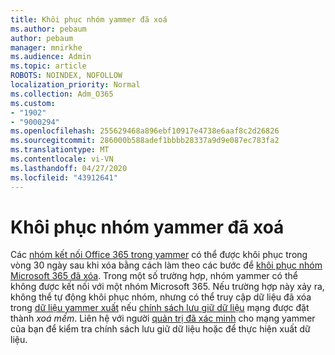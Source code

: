 ```yaml
---
title: Khôi phục nhóm yammer đã xoá
ms.author: pebaum
author: pebaum
manager: mnirkhe
ms.audience: Admin
ms.topic: article
ROBOTS: NOINDEX, NOFOLLOW
localization_priority: Normal
ms.collection: Adm_O365
ms.custom:
- "1902"
- "9000294"
ms.openlocfilehash: 255629468a896ebf10917e4738e6aaf8c2d26826
ms.sourcegitcommit: 286000b588adef1bbbb28337a9d9e087ec783fa2
ms.translationtype: MT
ms.contentlocale: vi-VN
ms.lasthandoff: 04/27/2020
ms.locfileid: "43912641"
---
```

# <a name="restore-a-deleted-yammer-group"></a>Khôi phục nhóm yammer đã xoá

Các [nhóm kết nối Office 365 trong yammer](https://docs.microsoft.com/yammer/manage-yammer-groups/yammer-and-office-365-groups) có thể được khôi phục trong vòng 30 ngày sau khi xóa bằng cách làm theo các bước để [khôi phục nhóm Microsoft 365 đã xóa](https://docs.microsoft.com/office365/admin/create-groups/restore-deleted-group).
Trong một số trường hợp, nhóm yammer có thể không được kết nối với một nhóm Microsoft 365. Nếu trường hợp này xảy ra, không thể tự động khôi phục nhóm, nhưng có thể truy cập dữ liệu đã xóa trong [dữ liệu yammer xuất](https://docs.microsoft.com/yammer/manage-security-and-compliance/export-yammer-enterprise-data) nếu [chính sách lưu giữ dữ liệu](https://docs.microsoft.com/yammer/manage-security-and-compliance/manage-data-compliance) mạng được đặt thành *xoá mềm*. Liên hệ với người [quản trị đã xác minh](https://docs.microsoft.com/yammer/manage-yammer-users/manage-yammer-admins) cho mạng yammer của bạn để kiểm tra chính sách lưu giữ dữ liệu hoặc để thực hiện xuất dữ liệu.
